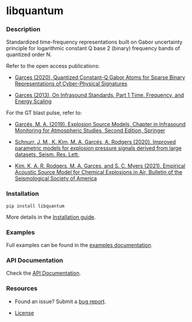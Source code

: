 # libquantum

### Description
Standardized time-frequency representations 
built on Gabor uncertainty principle for 
logarithmic constant Q base 2 (binary) frequency bands 
of quantized order N.

Refer to the open access publications:

- [Garces (2020), Quantized Constant-Q Gabor Atoms for 
Sparse Binary Representations of Cyber-Physical Signatures](https://www.mdpi.com/1099-4300/22/9/936)

- [Garces (2013), On Infrasound Standards, Part 1 Time, Frequency, and Energy Scaling](https://m.scirp.org/papers/abstract/33802)


For the GT blast pulse, refer to:

- [Garcés, M. A. (2019). Explosion Source Models,
Chapter in Infrasound Monitoring for Atmospheric Studies,
Second Edition, Springer](https://www.springer.com/gp/book/9783319751382)

- [Schnurr, J. M., K. Kim, M. A. Garcés, A. Rodgers (2020). 
Improved parametric models for explosion pressure signals 
derived from large datasets, 
Seism. Res. Lett.](https://pubs.geoscienceworld.org/ssa/srl/article-abstract/91/3/1752/582897/Improved-Parametric-Models-for-Explosion-Pressure?redirectedFrom=fulltext)

- [Kim, K, A. R. Rodgers, M. A. Garces, and S. C. Myers (2021).
Empirical Acoustic Source Model for Chemical Explosions in Air,
Bulletin of the Seismological Society of America](https://pubs.geoscienceworld.org/ssa/bssa/article-abstract/doi/10.1785/0120210030/600721/Empirical-Acoustic-Source-Model-for-Chemical?redirectedFrom=fulltext)

### Installation

```shell script
pip install libquantum
```
More details in the [Installation guide](docs/libquantum/intallation.md).

### Examples
Full examples can be found in the [examples documentation](docs/libquantum/examples.md).

### API Documentation
Check the [API Documentation](https://redvoxinc.github.io/libquantum).

### Resources

- Found an issue? Submit a [bug report](https://github.com/RedVoxInc/libquantum/issues).

- [License](https://github.com/RedVoxInc/libquantum/blob/master/LICENSE)
